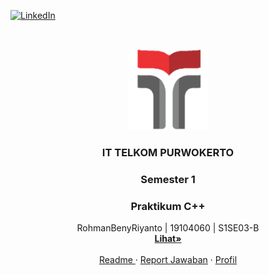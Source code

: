 [![LinkedIn][linkedin-shield]][linkedin-url]

<!-- PROJECT LOGO -->
<br />
<p align="center">
  <a href="https://github.com/RohmanBenyRiyanto/UTS-Pemrograman-GUI">
    <img src="images/logo.png" alt="Logo" width="130" height="130">
  </a>
  
  <h3 align="center">IT TELKOM PURWOKERTO</h3>
  <h3 align="center">Semester 1</h3>
  <h3 align="center">Praktikum C++</h3>

  <p align="center">
    RohmanBenyRiyanto | 19104060 | S1SE03-B
    <br />
    <a href="https://github.com/RohmanBenyRiyanto/C-Semester-1"><strong>Lihat»</strong></a>
    <br />
    <br />
    <a href="https://github.com/RohmanBenyRiyanto/C-Semester-1/blob/main/README.md">Readme </a>
    ·
    <a href="https://github.com/RohmanBenyRiyanto/UTS-Pemrograman-GUI/issues">Report Jawaban</a>
    ·
    <a href="https://github.com/RohmanBenyRiyanto">Profil</a>
  </p>
</p>

[linkedin-shield]: https://img.shields.io/badge/-LinkedIn-black.svg?style=for-the-badge&logo=linkedin&colorB=555
[linkedin-url]: https://www.linkedin.com/in/rohman-beny-0432921a7/
